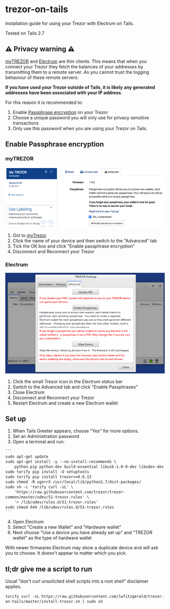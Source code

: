 # trezor-on-tails
Installation guide for using your Trezor with Electrum on Tails.

Tested on Tails 2.7

## :warning: Privacy warning :warning:
[myTREZOR](https://mytrezor.com) and [Electrum](https://electrum.org) are thin clients. This means that when you connect your Trezor they fetch the balances of your addresses by transmitting them to a remote server. As you cannot trust the logging behaviour of these remote servers:

**If you have used your Trezor outside of Tails, it is likely any generated addresses have been associated with your IP address**.

For this reason it is recommended to:
  1. Enable [Passphrase encryption](#enable-passphrase-encryption) on your Trezor
  2. Choose a unique password you will only use for privacy sensitive transactions
  3. Only use this password when you are using your Trezor on Tails.

## Enable Passphrase encryption
### myTREZOR
![myTREZOR passphrase encryption enabling](https://raw.githubusercontent.com/lwfitzgerald/trezor-on-tails/master/images/passphrase-mytrezor.png)
  1. Got to [myTrezor](https://mytrezor.com)
  2. Click the name of your device and then switch to the "Advanced" tab
  3. Tick the OK box and click "Enable passphrase encryption"
  4. Disconnect and Reconnect your Trezor

### Electrum
![Electrum passphrase encryption enabling](https://raw.githubusercontent.com/lwfitzgerald/trezor-on-tails/master/images/passphrase-electrum.png)
  1. Click the small Trezor icon in the Electrum status bar
  2. Switch to the Advanced tab and click "Enable Passphrases"
  3. Close Electrum
  3. Disconnect and Reconnect your Trezor
  4. Restart Electrum and create a new Electrum wallet

## Set up
  1. When Tails Greeter appears, choose "Yes" for more options.
  2. Set an Administration password
  3. Open a terminal and run:

    ```
    sudo apt-get update
    sudo apt-get install -y --no-install-recommends \
        python-pip python-dev build-essential libusb-1.0-0-dev libudev-dev
    sudo torify pip install -U setuptools
    sudo torify pip install trezor==0.6.13
    sudo chmod -R ugo+rX /usr/local/lib/python2.7/dist-packages/
    sudo sh -c 'torify curl -sL' \
        'https://raw.githubusercontent.com/trezor/trezor-common/master/udev/51-trezor.rules' \
        '> /lib/udev/rules.d/51-trezor.rules'
    sudo chmod 644 /lib/udev/rules.d/51-trezor.rules
    ```

  4. Open Electrum
  5. Select "Create a new Wallet" and "Hardware wallet"
  6. Next choose "Use a device you have already set up" and "TREZOR wallet" as the type of hardware wallet

With newer firmwares Electrum may show a duplicate device and will ask you to choose. It doesn't appear to matter which you pick.

## tl;dr give me a script to run
Usual "don't curl unsolicited shell scripts into a root shell" disclaimer applies.
```
torify curl -sL https://raw.githubusercontent.com/lwfitzgerald/trezor-on-tails/master/install-trezor.sh | sudo sh
```
